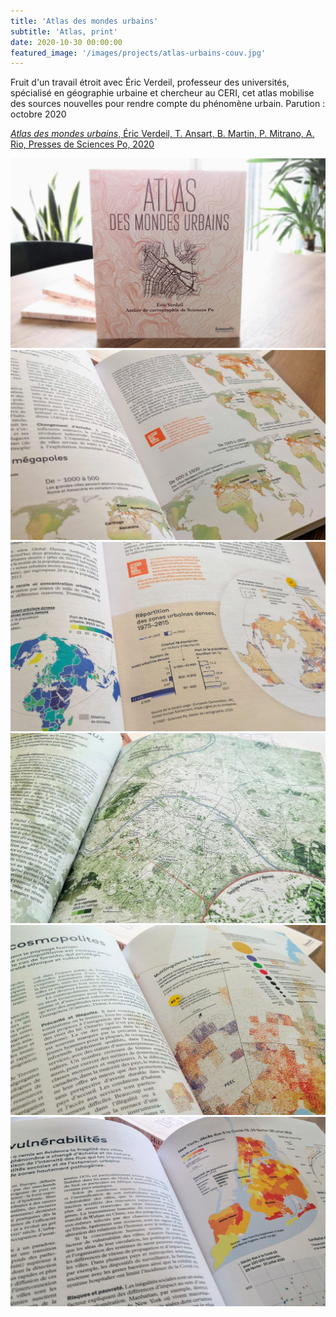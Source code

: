 ```yaml
---
title: 'Atlas des mondes urbains'
subtitle: 'Atlas, print'
date: 2020-10-30 00:00:00
featured_image: '/images/projects/atlas-urbains-couv.jpg'
---
```


Fruit d'un travail étroit avec Éric Verdeil, professeur des universités, spécialisé en géographie urbaine et chercheur au CERI, cet atlas mobilise des sources nouvelles pour rendre compte du phénomène urbain.
Parution : octobre 2020

[*Atlas des mondes urbains*, Éric Verdeil, T. Ansart, B. Martin, P. Mitrano, A. Rio, Presses de Sciences Po, 2020](http://www.pressesdesciencespo.fr/fr/book/?gcoi=27246100249530)



<div class="gallery" data-columns="3">
	<img src="/images/projects/atlas-urbains-1.jpg">
	<img src="/images/projects/atlas-urbains-2.jpg">
	<img src="/images/projects/atlas-urbains-3.jpg">
	<img src="/images/projects/atlas-urbains-4.jpg">
	<img src="/images/projects/atlas-urbains-5.jpg">
	<img src="/images/projects/atlas-urbains-6.jpg">
</div>
